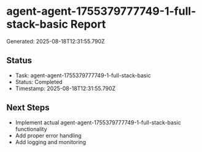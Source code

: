 # agent-agent-1755379777749-1-full-stack-basic Report

Generated: 2025-08-18T12:31:55.790Z

## Status
- Task: agent-agent-1755379777749-1-full-stack-basic
- Status: Completed
- Timestamp: 2025-08-18T12:31:55.790Z

## Next Steps
- Implement actual agent-agent-1755379777749-1-full-stack-basic functionality
- Add proper error handling
- Add logging and monitoring
